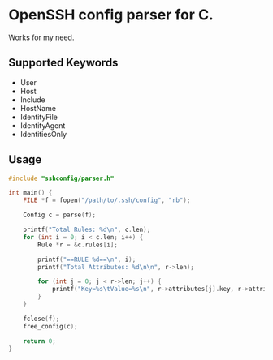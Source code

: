 # OpenSSH config parser for C.

Works for my need.

## Supported Keywords
- User
- Host
- Include
- HostName
- IdentityFile
- IdentityAgent
- IdentitiesOnly

## Usage

```c
#include "sshconfig/parser.h"

int main() {
	FILE *f = fopen("/path/to/.ssh/config", "rb");

	Config c = parse(f);

	printf("Total Rules: %d\n", c.len);
	for (int i = 0; i < c.len; i++) {
		Rule *r = &c.rules[i];

		printf("==RULE %d==\n", i);
		printf("Total Attributes: %d\n\n", r->len);

		for (int j = 0; j < r->len; j++) {
			printf("Key=%s\tValue=%s\n", r->attributes[j].key, r->attributes[j].value);
		}
	}

	fclose(f);
	free_config(c);

	return 0;
}
```
